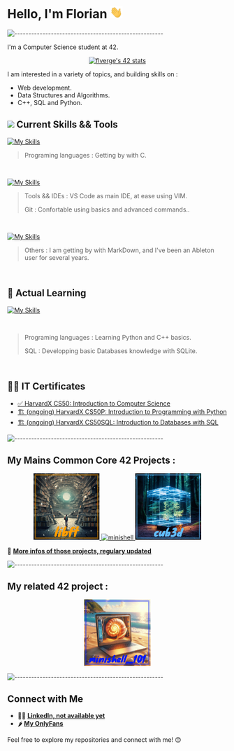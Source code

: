 # Hello, I'm Florian  <img src="https://github.com/maitreverge/maitreverge/blob/master/assets/Hi.gif" width="29px">


![-----------------------------------------------------](https://raw.githubusercontent.com/andreasbm/readme/master/assets/lines/rainbow.png)

I'm a Computer Science student at 42.

<div align=center>
<a href="https://github.com/Coday-meric/badge42"><img src="https://badge42.coday.fr/api/v2/clppvo4x5190601t6rwfyn6u9/stats?cursusId=21&coalitionId=318" alt="flverge's 42 stats" /></a>
</div>



I am interested in a variety of topics, and building skills on : 
- Web development.
- Data Structures and Algorithms.
- C++, SQL and Python.

## <img src="https://media2.giphy.com/media/QssGEmpkyEOhBCb7e1/giphy.gif?cid=ecf05e47a0n3gi1bfqntqmob8g9aid1oyj2wr3ds3mg700bl&rid=giphy.gif" width ="25">              Current Skills && Tools

[![My Skills](https://skillicons.dev/icons?i=c)](https://skillicons.dev)
<br>

> Programing languages : Getting by with C.
> 
</br>

[![My Skills](https://skillicons.dev/icons?i=vscode,vim,git)](https://skillicons.dev)
<br>

> Tools && IDEs : VS Code as main IDE, at ease using VIM.
> 
> Git : Confortable using basics and advanced commands..
</br>

[![My Skills](https://skillicons.dev/icons?i=markdown,ableton)](https://skillicons.dev)
<br>

> Others : I am getting by with MarkDown, and I've been an Ableton user for several years.
</br>

## 🧠 Actual Learning

[![My Skills](https://skillicons.dev/icons?i=cpp,python,sqlite)](https://skillicons.dev)

<br>

> Programing languages : Learning Python and C++ basics.
>
> SQL : Developping basic Databases knowledge with SQLite.

</br>

## 🧑‍🎓 IT Certificates
- [✅ HarvardX CS50: Introduction to Computer Science](https://courses.edx.org/certificates/3c23245bdf0142f3b892530c677d34bb)
- [🏗️ (ongoing) HarvardX CS50P: Introduction to Programming with Python](https://www.edx.org/learn/python/harvard-university-cs50-s-introduction-to-programming-with-python)
- [🏗️ (ongoing) HarvardX CS50SQL: Introduction to Databases with SQL](https://www.edx.org/learn/sql/harvard-university-cs50-s-introduction-to-databases-with-sql)


![-----------------------------------------------------](https://raw.githubusercontent.com/andreasbm/readme/master/assets/lines/rainbow.png)

## My Mains Common Core 42 Projects :

<div align="center">
  <a href="https://github.com/maitreverge/libft">
    <img src="https://github.com/maitreverge/libft/blob/master/img/libft.png" alt="libft" width="30%">
  </a>
 <a href="https://github.com/maitreverge/minishell">
    <img src="https://github.com/maitreverge/minishell/blob/master/img/minishell.png" alt="minishell" width="30%">
  </a>
      </a>
    <a href="https://github.com/maitreverge/cub3d">
    <img src="https://github.com/maitreverge/cub3d/blob/master/img/cub3d.png" alt="cub3d" width="30%">
  </a>
</div>

🚀 [**More infos of those projects, regulary updated**](https://github.com/maitreverge/42_projects)

![-----------------------------------------------------](https://raw.githubusercontent.com/andreasbm/readme/master/assets/lines/rainbow.png)

## My related 42 project :

<div align="center">
  <a href="https://github.com/maitreverge/minishell_101">
    <img src="https://github.com/maitreverge/minishell_101/blob/master/img/minishell_101.png" alt="minishell_101" width="30%">
  </a>
</div>


![-----------------------------------------------------](https://raw.githubusercontent.com/andreasbm/readme/master/assets/lines/rainbow.png)

## Connect with Me

- 🧑‍💻 [**LinkedIn, not available yet**]((https://github.com/maitreverge))
- 🌶️ [**My OnlyFans**](https://www.youtube.com/watch?v=dQw4w9WgXcQ)

Feel free to explore my repositories and connect with me! 😊

